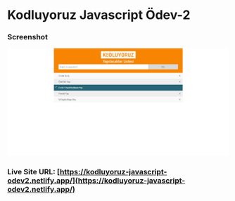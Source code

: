 # Kodluyoruz Javascript Ödev-2

### Screenshot

![](screenshot.png)

### Live Site URL: [https://kodluyoruz-javascript-odev2.netlify.app/](https://kodluyoruz-javascript-odev2.netlify.app/)
